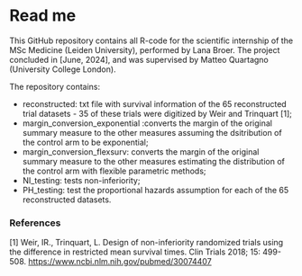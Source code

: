 # Read me
This GitHub repository contains all R-code for the scientific internship of the MSc Medicine (Leiden University), performed by Lana Broer. The project concluded in [June, 2024], and was supervised by Matteo Quartagno (University College London). 

The repository contains:
* reconstructed: txt file with survival information of the 65 reconstructed trial datasets - 35 of these trials were digitized by Weir and Trinquart [1];
* margin_conversion_exponential :converts the margin of the original summary measure to the other measures assuming the dsitribution of the control arm to be exponential;
* margin_conversion_flexsurv: converts the margin of the original summary measure to the other measures estimating the distribution of the control arm with flexible parametric methods;
* NI_testing: tests non-inferiority;
* PH_testing: test the proportional hazards assumption for each of the 65 reconstructed datasets.

### References
[1] Weir, IR., Trinquart, L. Design of non-inferiority randomized trials using the difference in restricted mean survival times. Clin Trials 2018; 15: 499-508. https://www.ncbi.nlm.nih.gov/pubmed/30074407
